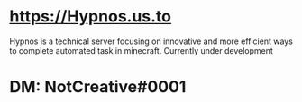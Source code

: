 
# https://Hypnos.us.to
Hypnos is a technical server focusing on innovative and more efficient ways to complete automated task in minecraft.
Currently under development

# DM: NotCreative#0001

